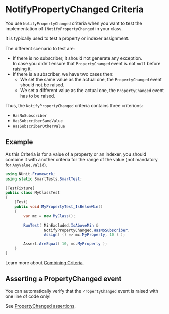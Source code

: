 # NotifyPropertyChanged Criteria

You use `NotifyPropertyChanged` criteria when you want to test the implementation of `INotifyPropertyChanged` in your class.

It is typically used to test a property or indexer assignment.

The different scenario to test are:

* If there is no subscriber, it should not generate any exception.  
   In case you didn't ensure that `PropertyChanged` event is not `null` before raising it.
* If there is a subscriber, we have two cases then:
  * We set the same value as the actual one, the `PropertyChanged` event should not be raised.
  * We set a different value as the actual one, the `PropertyChanged` event has to be raised.

Thus, the `NotifyPropertyChanged` criteria contains three criterions:

* `HasNoSubscriber`
* `HasSubscriberSameValue`
* `HasSubscriberOtherValue`

## Example

As this Criteria is for a value of a property or an indexer, you should combine it with another criteria for the range of the value (not mandatory for `AnyValue.Valid`).

```C#
using NUnit.Framework;
using static SmartTests.SmartTest;

[TestFixture]
public class MyClassTest
{
    [Test]
    public void MyPropertyTest_IsBelowMin()
    {
        var mc = new MyClass();

        RunTest( MinExcluded.IsAboveMin &
                 NotifyPropertyChanged.HasNoSubscriber,
                 Assign( () => mc.MyProperty, 10 ) );

        Assert.AreEqual( 10, mc.MyProperty );
    }
}
```

Learn more about [Combining Criteria](combining.md).

## Asserting a PropertyChanged event

You can automatically verify that the `PropertyChanged` event is raised with one line of code only!

See [PropertyChanged assertions](/doc/Assertions/propertychanged.md).
